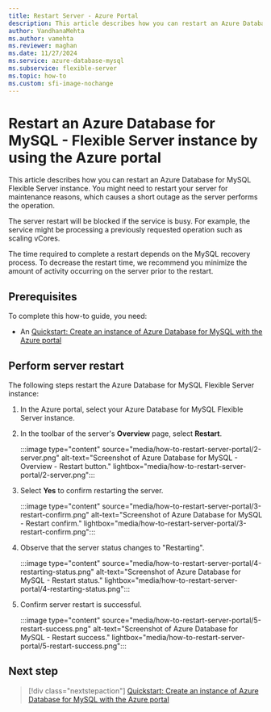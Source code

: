 ```yaml
---
title: Restart Server - Azure Portal
description: This article describes how you can restart an Azure Database for MySQL - Flexible Server instance by using the Azure portal.
author: VandhanaMehta  
ms.author: vamehta  
ms.reviewer: maghan
ms.date: 11/27/2024
ms.service: azure-database-mysql
ms.subservice: flexible-server
ms.topic: how-to
ms.custom: sfi-image-nochange
---
```


# Restart an Azure Database for MySQL - Flexible Server instance by using the Azure portal

This article describes how you can restart an Azure Database for MySQL Flexible Server instance. You might need to restart your server for maintenance reasons, which causes a short outage as the server performs the operation.

The server restart will be blocked if the service is busy. For example, the service might be processing a previously requested operation such as scaling vCores.

The time required to complete a restart depends on the MySQL recovery process. To decrease the restart time, we recommend you minimize the amount of activity occurring on the server prior to the restart.

## Prerequisites

To complete this how-to guide, you need:

- An [Quickstart: Create an instance of Azure Database for MySQL with the Azure portal](quickstart-create-server-portal.md)

## Perform server restart

The following steps restart the Azure Database for MySQL Flexible Server instance:

1. In the Azure portal, select your Azure Database for MySQL Flexible Server instance.

1. In the toolbar of the server's **Overview** page, select **Restart**.

   :::image type="content" source="media/how-to-restart-server-portal/2-server.png" alt-text="Screenshot of Azure Database for MySQL - Overview - Restart button." lightbox="media/how-to-restart-server-portal/2-server.png":::

1. Select **Yes** to confirm restarting the server.

   :::image type="content" source="media/how-to-restart-server-portal/3-restart-confirm.png" alt-text="Screenshot of Azure Database for MySQL - Restart confirm." lightbox="media/how-to-restart-server-portal/3-restart-confirm.png":::

1. Observe that the server status changes to "Restarting".

   :::image type="content" source="media/how-to-restart-server-portal/4-restarting-status.png" alt-text="Screenshot of Azure Database for MySQL - Restart status." lightbox="media/how-to-restart-server-portal/4-restarting-status.png":::

1. Confirm server restart is successful.

   :::image type="content" source="media/how-to-restart-server-portal/5-restart-success.png" alt-text="Screenshot of Azure Database for MySQL - Restart success." lightbox="media/how-to-restart-server-portal/5-restart-success.png":::

## Next step

> [!div class="nextstepaction"]
> [Quickstart: Create an instance of Azure Database for MySQL with the Azure portal](quickstart-create-server-portal.md)